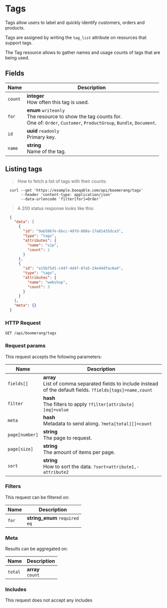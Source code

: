 # Tags

Tags allow users to label and quickly identify customers, orders and products.

Tags are assigned by writing the `tag_list` attribute on resources that support tags.

The Tag resource allows to gather names and usage counts of tags that are being used.

## Fields

 Name | Description
-- | --
`count` | **integer** <br>How often this tag is used.
`for` | **enum** `writeonly`<br>The resource to show the tag counts for.<br>One of: `Order`, `Customer`, `ProductGroup`, `Bundle`, `Document`.
`id` | **uuid** `readonly`<br>Primary key.
`name` | **string** <br>Name of the tag.


## Listing tags


> How to fetch a list of tags with their counts:

```shell
  curl --get 'https://example.booqable.com/api/boomerang/tags'
       --header 'content-type: application/json'
       --data-urlencode 'filter[for]=Order'
```

> A 200 status response looks like this:

```json
  {
    "data": [
      {
        "id": "9ab5867e-6bcc-497d-800a-17a81435dca3",
        "type": "tags",
        "attributes": {
          "name": "vip",
          "count": 1
        }
      },
      {
        "id": "e15b75d1-c447-4d47-87a5-24e44dfac6a4",
        "type": "tags",
        "attributes": {
          "name": "webshop",
          "count": 3
        }
      }
    ],
    "meta": {}
  }
```

### HTTP Request

`GET /api/boomerang/tags`

### Request params

This request accepts the following parameters:

Name | Description
-- | --
`fields[]` | **array** <br>List of comma separated fields to include instead of the default fields. `?fields[tags]=name,count`
`filter` | **hash** <br>The filters to apply `?filter[attribute][eq]=value`
`meta` | **hash** <br>Metadata to send along. `?meta[total][]=count`
`page[number]` | **string** <br>The page to request.
`page[size]` | **string** <br>The amount of items per page.
`sort` | **string** <br>How to sort the data. `?sort=attribute1,-attribute2`


### Filters

This request can be filtered on:

Name | Description
-- | --
`for` | **string_enum** `required`<br>`eq`


### Meta

Results can be aggregated on:

Name | Description
-- | --
`total` | **array** <br>`count`


### Includes

This request does not accept any includes